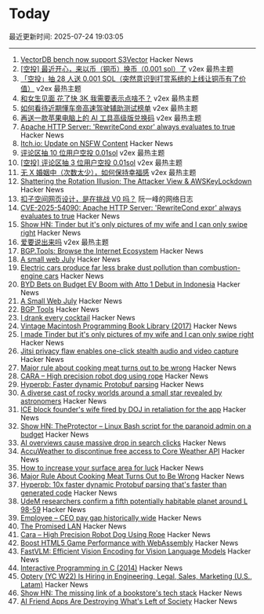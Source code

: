 # Today

最近更新时间: 2025-07-24 19:03:05

--- 
1. [VectorDB bench now support S3Vector](https://github.com/zilliztech/VectorDBBench/pull/570) Hacker News
2. [[空投] 最近开心，来以币（铜币）换币（0.001 sol）了](https://www.v2ex.com/t/1147403) v2ex 最热主题
3. [「空投」抽 28 人送 0.001 SOL（突然意识到打赏系统的上线让铜币有了价值）](https://www.v2ex.com/t/1147391) v2ex 最热主题
4. [和女生见面 花了快 3K 我需要表示点啥不？](https://www.v2ex.com/t/1147376) v2ex 最热主题
5. [如何看待近期懂车帝高速驾驶辅助测试榜单](https://www.v2ex.com/t/1147320) v2ex 最热主题
6. [再送一款苹果电脑上的 AI 工具高级版兑换码](https://www.v2ex.com/t/1147289) v2ex 最热主题
7. [Apache HTTP Server: 'RewriteCond expr' always evaluates to true](https://github.com/apache/httpd/commit/8abb3d06b23975705ebcf4bf4476464fd0b9bd0b) Hacker News
8. [Itch.io: Update on NSFW Content](https://itch.io/updates/update-on-nsfw-content) Hacker News
9. [评论区抽 10 位用户空投 0.01sol](https://www.v2ex.com/t/1147371) v2ex 最热主题
10. [[空投] 评论区抽 3 位用户空投 0.01sol](https://www.v2ex.com/t/1147332) v2ex 最热主题
11. [无 X 婚姻中（次数太少），如何保持幸福感](https://www.v2ex.com/t/1147294) v2ex 最热主题
12. [Shattering the Rotation Illusion: The Attacker View & AWSKeyLockdown](https://www.clutch.security/blog/shattering-the-rotation-illusion-part-6-the-attackers-perspective-and-introducing-awskeylockdown) Hacker News
13. [扣子空间网页设计，是在挑战 V0 吗？](http://www.ruanyifeng.com/blog/2025/07/coze-space-web-design.html) 阮一峰的网络日志
14. [CVE-2025-54090: Apache HTTP Server: 'RewriteCond expr' always evaluates to true](https://github.com/apache/httpd/commit/8abb3d06b23975705ebcf4bf4476464fd0b9bd0b) Hacker News
15. [Show HN: Tinder but it's only pictures of my wife and I can only swipe right](https://trytender.app/) Hacker News
16. [爱要说出来吗](https://www.v2ex.com/t/1147275) v2ex 最热主题
17. [BGP.Tools: Browse the Internet Ecosystem](https://bgp.tools/) Hacker News
18. [A small web July](https://smallcypress.bearblog.dev/a-small-web-july/) Hacker News
19. [Electric cars produce far less brake dust pollution than combustion-engine cars](https://modernengineeringmarvels.com/2025/07/22/surprising-science-how-electric-cars-quietly-transform-urban-air/) Hacker News
20. [BYD Bets on Budget EV Boom with Atto 1 Debut in Indonesia](https://jakartaglobe.id/business/byd-bets-on-budget-ev-boom-with-atto-1-debut-in-indonesia) Hacker News
21. [A Small Web July](https://smallcypress.bearblog.dev/a-small-web-july/) Hacker News
22. [BGP Tools](https://bgp.tools/) Hacker News
23. [I drank every cocktail](https://aaronson.org/blog/i-drank-every-cocktail) Hacker News
24. [Vintage Macintosh Programming Book Library (2017)](https://vintageapple.org/macprogramming/index_year.html) Hacker News
25. [I made Tinder but it's only pictures of my wife and I can only swipe right](https://trytender.app/) Hacker News
26. [Jitsi privacy flaw enables one-click stealth audio and video capture](https://zimzi.substack.com/p/jitsi-privacy-flaw-that-enables-one) Hacker News
27. [Major rule about cooking meat turns out to be wrong](https://www.seriouseats.com/meat-resting-science-11776272) Hacker News
28. [CARA – High precision robot dog using rope](https://www.aaedmusa.com/projects/cara) Hacker News
29. [Hyperpb: Faster dynamic Protobuf parsing](https://buf.build/blog/hyperpb) Hacker News
30. [A diverse cast of rocky worlds around a small star revealed by astronomers](https://nouvelles.umontreal.ca/en/article/2025/07/22/a-udem-team-confirms-a-fifth-potentially-habitable-planet-around-l-98-59-a-red-dwarf-35-l/) Hacker News
31. [ICE block founder's wife fired by DOJ in retaliation for the app](https://www.newsweek.com/iceblock-app-founder-wife-fired-doj-carolyn-feinstein-2102214) Hacker News
32. [Show HN: TheProtector – Linux Bash script for the paranoid admin on a budget](https://github.com/IHATEGIVINGAUSERNAME/theProtector) Hacker News
33. [AI overviews cause massive drop in search clicks](https://arstechnica.com/ai/2025/07/research-shows-google-ai-overviews-reduce-website-clicks-by-almost-half/) Hacker News
34. [AccuWeather to discontinue free access to Core Weather API](https://developer.accuweather.com/new-portal) Hacker News
35. [How to increase your surface area for luck](https://usefulfictions.substack.com/p/how-to-increase-your-surface-area) Hacker News
36. [Major Rule About Cooking Meat Turns Out to Be Wrong](https://www.seriouseats.com/meat-resting-science-11776272) Hacker News
37. [Hyperpb: 10x faster dynamic Protobuf parsing that's faster than generated code](https://buf.build/blog/hyperpb) Hacker News
38. [UdeM researchers confirm a fifth potentially habitable planet around L 98-59](https://nouvelles.umontreal.ca/en/article/2025/07/22/a-udem-team-confirms-a-fifth-potentially-habitable-planet-around-l-98-59-a-red-dwarf-35-l/) Hacker News
39. [Employee – CEO pay gap historically wide](https://www.cnn.com/2025/07/23/business/afl-cio-executive-paywatch-report) Hacker News
40. [The Promised LAN](https://tpl.house/) Hacker News
41. [Cara – High Precision Robot Dog Using Rope](https://www.aaedmusa.com/projects/cara) Hacker News
42. [Boost HTML5 Game Performance with WebAssembly](https://playgama.com/blog/general/boost-html5-game-performance-with-webassembly/) Hacker News
43. [FastVLM: Efficient Vision Encoding for Vision Language Models](https://machinelearning.apple.com/research/fast-vision-language-models) Hacker News
44. [Interactive Programming in C (2014)](https://nullprogram.com/blog/2014/12/23/) Hacker News
45. [Optery (YC W22) Is Hiring in Engineering, Legal, Sales, Marketing (U.S., Latam)](https://www.optery.com/careers/) Hacker News
46. [Show HN: The missing link of a bookstore's tech stack](https://bookhead.net/) Hacker News
47. [AI Friend Apps Are Destroying What's Left of Society](https://www.currentaffairs.org/news/ai-friend-apps-are-destroying-whats-left-of-society) Hacker News
